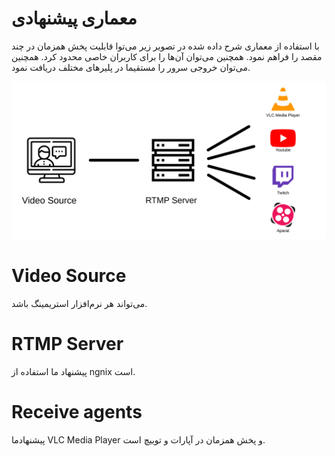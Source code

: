 # معماری پیشنهادی

با استفاده از معماری شرح داده شده در تصویر زیر می‌توا قابلیت پخش همزمان در چند مقصد را فراهم نمود.
همچنین می‌توان آن‌ها را برای کاربران خاصی محدود کرد. همچنین می‌توان خروجی سرور را مستقیما در پلیر‌های مختلف دریافت نمود.

![RMTP Architecture Diagram](content/RTMP/diagram.svg)

# Video Source
می‌تواند هر نرم‌افزار استریمینگ باشد.

# RTMP Server
پیشنهاد ما استفاده از ngnix است.

# Receive agents
پیشنهاد‌ما VLC Media Player و پخش همزمان در آپارات و توییچ است.